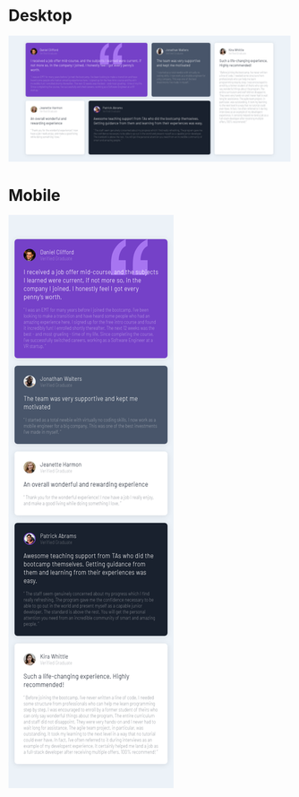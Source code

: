 <h1>Desktop</h1>
<img src="screenshot/desktop.png">
<h1>Mobile</h1>
<img src="screenshot/mobile.png">
